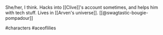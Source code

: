 She/her, I think. Hacks into [[Clive]]'s account sometimes, and helps him with tech stuff. Lives in [[Arven's universe]]. [[@swagtastic-bougie-pompadour]]

#characters #aceoflilies